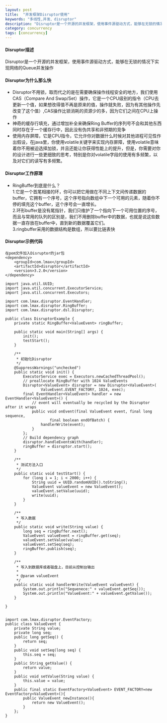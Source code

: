 ```yaml
---
layout: post
title:  "并发框架Disruptor使用"
keywords: "多线性,并发、disruptor"
description: "Disruptor是一个开源的并发框架，使用事件源驱动方式，能够在无锁的情况下实现网络的Queue并发操作"
category: concurrency
tags: [concurrency]
---
```

#### Disruptor描述
Disruptor是一个开源的并发框架，使用事件源驱动方式，能够在无锁的情况下实现网络的Queue并发操作
#### Disruptor为什么那么快
* Disruptor不用锁，取而代之的是在需要确保操作线程安全的地方，我们使用CAS（Compare And Swap/Set）操作，它是一个CPU级别的指令（CPU去更新一个值，如果想改得值不再是原来的值，操作就失败，因为有其他操作先改变了这个值）,CAS操作比锁消耗的资源少的多，因为它们之间在CPU上操作
* 神奇的缓存行填充，通过增加补全来确保Ring Buffer的序列号不会和其他东西同时存在于一个缓存行中，因此没有伪共享和非预期的竞争
* 使用内存屏障，它是CPU指令，它允许你对数据什么时候对其他进程可见性作出假设，在java里，你使用volatile关键字来实现内存屏障，使用volatile意味着你不用被迫选择加锁，并且还能让你获得性能上的提升，但是，你需要对你的设计进行一些更细致的思考，特别是你对volatile字段的使用有多频繁，以及对它们的读写有多频繁。

#### Disruptor工作原理
* RingBuffer到底是什么？<br>
  1.它是一个首尾相接的环，你可以把它用做在不同上下文间传递数据的buffer，它拥有一个序号，这个序号指向数组中下一个可用的元素，随着你不停的填充这个buffer，这个序号会一直增长。<br>
  2.环形buffer是没有尾指针，我们只维护了一个指向下一个可用位置的序号，而且与常用的队列的区别是，我们不用删除buffer中的数据，也就是说这些数据一直存放在buffer中，直到新的数据覆盖它们。<br>
  3.ringbuffer采用的数据结构是数组，所以要比链表快

#### Disruptor示例代码

```
在pom文件加入Disruptor的jar包
<dependency>
	<groupId>com.lmax</groupId>
	<artifactId>disruptor</artifactId>
	<version>3.2.0</version>
</dependency>

import java.util.UUID;
import java.util.concurrent.ExecutorService;
import java.util.concurrent.Executors;

import com.lmax.disruptor.EventHandler;
import com.lmax.disruptor.RingBuffer;
import com.lmax.disruptor.dsl.Disruptor;

public class DisruptorExample {
	private static RingBuffer<ValueEvent> ringBuffer;

	public static void main(String[] args) {
		init();
		testStart();
	}
 
	/**
	 * 初始化Disruptor
	 */
	@SuppressWarnings("unchecked")
	public static void init() {
		ExecutorService exec = Executors.newCachedThreadPool();
		// preallocate RingBuffer with 1024 ValueEvents
		Disruptor<ValueEvent> disruptor = new Disruptor<ValueEvent>(
				ValueEvent.EVENT_FACTORY, 1024, exec);
		final EventHandler<ValueEvent> handler = new EventHandler<ValueEvent>() {
			// event will eventually be recycled by the Disruptor after it wraps
			public void onEvent(final ValueEvent event, final long sequence,
					final boolean endOfBatch) {
				handlerWrite(event);
			}
		};
		// Build dependency graph
		disruptor.handleEventsWith(handler);
		ringBuffer = disruptor.start();
	}

	/**
	 * 测试方法入口
	 */
	public static void testStart() {
		for (long i = 1; i < 2000; i++) {
			String uuid = UUID.randomUUID().toString();
			ValueEvent valueEvent = new ValueEvent();
			valueEvent.setValue(uuid);
			write(uuid);
		}
	}

	/**
	 * 写入数据
	 */
	public static void write(String value) {
		long seq = ringBuffer.next();
		ValueEvent valueEvent = ringBuffer.get(seq);
		valueEvent.setValue(value);
		valueEvent.setSeq(seq);
		ringBuffer.publish(seq);
	}

	/**
	 * 写入到数据库或者磁盘上，目前从控制台输出
	 * 
	 * @param valueEvent
	 */
	public static void handlerWrite(ValueEvent valueEvent) {
		System.out.println("Sequenece:" + valueEvent.getSeq());
		System.out.println("ValueEvent:" + valueEvent.getValue());
	}

}


import com.lmax.disruptor.EventFactory;
public class ValueEvent {
	private String value;
	private long seq;
	public long getSeq() {
		return seq;
	}
	public void setSeq(long seq) {
		this.seq = seq;
	}
	public String getValue() {
		return value;
	}
	public void setValue(String value) {
		this.value = value;
	}
	public final static EventFactory<ValueEvent> EVENT_FACTORY=new EventFactory<ValueEvent>(){
		public ValueEvent newInstance(){
			return new ValueEvent();
		}
	};
}

```
  
